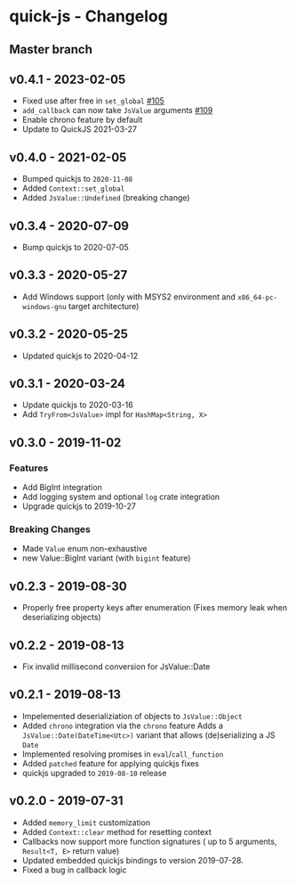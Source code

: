 # quick-js - Changelog

## Master branch

## v0.4.1 - 2023-02-05

* Fixed use after free in `set_global` [#105](https://github.com/theduke/quickjs-rs/issues/105)
* `add_callback` can now take `JsValue` arguments [#109](https://github.com/theduke/quickjs-rs/issues/109)
* Enable chrono feature by default
* Update to QuickJS 2021-03-27

## v0.4.0 - 2021-02-05

* Bumped quickjs to `2020-11-08`
* Added `Context::set_global`
* Added `JsValue::Undefined` (breaking change)

## v0.3.4 - 2020-07-09

* Bump quickjs to 2020-07-05

## v0.3.3 - 2020-05-27

* Add Windows support
  (only with MSYS2 environment and `x86_64-pc-windows-gnu` target architecture)

## v0.3.2 - 2020-05-25

* Updated quickjs to 2020-04-12

## v0.3.1 - 2020-03-24

* Update quickjs to 2020-03-16
* Add `TryFrom<JsValue>` impl for `HashMap<String, X>`

## v0.3.0 - 2019-11-02

### Features

* Add BigInt integration 
* Add logging system and optional `log` crate integration
* Upgrade quickjs to 2019-10-27

### Breaking Changes

* Made `Value` enum non-exhaustive
* new Value::BigInt variant (with `bigint` feature)

## v0.2.3 - 2019-08-30

* Properly free property keys after enumeration
    (Fixes memory leak when deserializing objects)

## v0.2.2 - 2019-08-13

* Fix invalid millisecond conversion for JsValue::Date

## v0.2.1 - 2019-08-13

* Impelemented deserializiation of objects to `JsValue::Object`
* Added `chrono` integration via the `chrono` feature
  Adds a `JsValue::Date(DateTime<Utc>)` variant that allows (de)serializing
  a JS `Date`
* Implemented resolving promises in `eval`/`call_function`
* Added `patched` feature for applying quickjs fixes
* quickjs upgraded to `2019-08-10` release

## v0.2.0 - 2019-07-31

* Added `memory_limit` customization
* Added `Context::clear` method for resetting context
* Callbacks now support more function signatures
    ( up to 5 arguments, `Result<T, E>` return value)
* Updated embedded quickjs bindings to version 2019-07-28.
* Fixed a bug in callback logic

